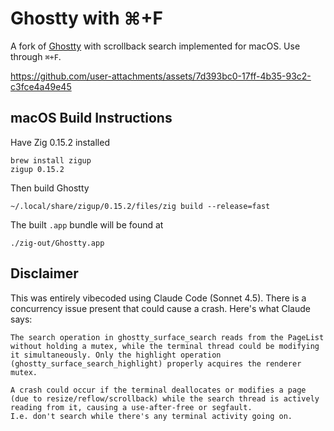 # Ghostty with ⌘+F
A fork of [Ghostty](https://github.com/ghostty-org/ghostty) with scrollback search implemented for macOS. Use through `⌘+F`.

https://github.com/user-attachments/assets/7d393bc0-17ff-4b35-93c2-c3fce4a49e45

## macOS Build Instructions
Have Zig 0.15.2 installed
```
brew install zigup
zigup 0.15.2
```
Then build Ghostty
```
~/.local/share/zigup/0.15.2/files/zig build --release=fast
```
The built `.app` bundle will be found at
```
./zig-out/Ghostty.app
```

## Disclaimer
This was entirely vibecoded using Claude Code (Sonnet 4.5). There is a concurrency issue present that could cause a crash. Here's what Claude says:
```
The search operation in ghostty_surface_search reads from the PageList without holding a mutex, while the terminal thread could be modifying it simultaneously. Only the highlight operation (ghostty_surface_search_highlight) properly acquires the renderer mutex.

A crash could occur if the terminal deallocates or modifies a page (due to resize/reflow/scrollback) while the search thread is actively reading from it, causing a use-after-free or segfault.
I.e. don't search while there's any terminal activity going on.
```
